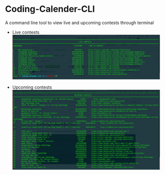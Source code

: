# Coding-Calender-CLI

A command line tool to view live and upcoming contests through terminal

* Live contests
![Live contests](https://raw.githubusercontent.com/iamshubh22/Coding-Calender-CLI/master/screenshots/Screenshot.jpg?token=AM15XjRXhxzgNXf7lH1Ke4gFjJ-4jY2Rks5XMwSYwA%3D%3D)

* Upcoming contests
![Upcoming contests](https://raw.githubusercontent.com/iamshubh22/Coding-Calender-CLI/master/screenshots/Screenshot1.jpg?token=AM15XhFoLT4eZ5bxaHYunvTcY1joJ0BGks5XMwbRwA%3D%3D)
